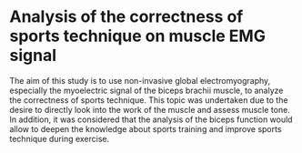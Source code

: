 # Analysis of the correctness of sports technique on muscle EMG signal

The aim of this study is to use non-invasive global electromyography, especially the myoelectric signal of the biceps brachii muscle, to analyze the correctness of sports technique. This topic was undertaken due to the desire to directly look into the work of the muscle and assess muscle tone. In addition, it was considered that the analysis of the biceps function would allow to deepen the knowledge about sports training and improve sports technique during exercise.
